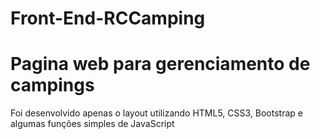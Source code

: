 # Front-End-RCCamping
# Pagina web para gerenciamento de campings
 Foi desenvolvido apenas o layout utilizando HTML5, CSS3, Bootstrap e algumas funções simples de JavaScript
